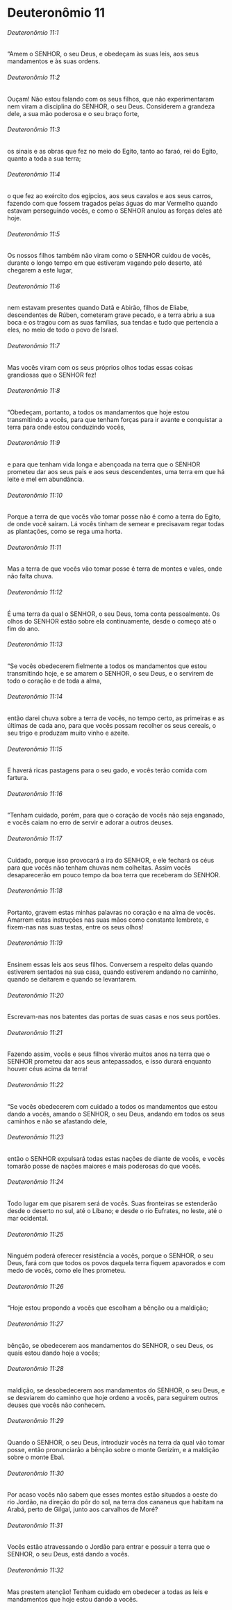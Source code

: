 # Deuteronômio 11

###### Deuteronômio 11:1

“Amem o SENHOR, o seu Deus, e obedeçam às suas leis, aos seus mandamentos e às suas ordens.

###### Deuteronômio 11:2

Ouçam! Não estou falando com os seus filhos, que não experimentaram nem viram a disciplina do SENHOR, o seu Deus. Considerem a grandeza dele, a sua mão poderosa e o seu braço forte,

###### Deuteronômio 11:3

os sinais e as obras que fez no meio do Egito, tanto ao faraó, rei do Egito, quanto a toda a sua terra;

###### Deuteronômio 11:4

o que fez ao exército dos egípcios, aos seus cavalos e aos seus carros, fazendo com que fossem tragados pelas águas do mar Vermelho quando estavam perseguindo vocês, e como o SENHOR anulou as forças deles até hoje.

###### Deuteronômio 11:5

Os nossos filhos também não viram como o SENHOR cuidou de vocês, durante o longo tempo em que estiveram vagando pelo deserto, até chegarem a este lugar,

###### Deuteronômio 11:6

nem estavam presentes quando Datã e Abirão, filhos de Eliabe, descendentes de Rúben, cometeram grave pecado, e a terra abriu a sua boca e os tragou com as suas famílias, sua tendas e tudo que pertencia a eles, no meio de todo o povo de Israel.

###### Deuteronômio 11:7

Mas vocês viram com os seus próprios olhos todas essas coisas grandiosas que o SENHOR fez!

###### Deuteronômio 11:8

“Obedeçam, portanto, a todos os mandamentos que hoje estou transmitindo a vocês, para que tenham forças para ir avante e conquistar a terra para onde estou conduzindo vocês,

###### Deuteronômio 11:9

e para que tenham vida longa e abençoada na terra que o SENHOR prometeu dar aos seus pais e aos seus descendentes, uma terra em que há leite e mel em abundância.

###### Deuteronômio 11:10

Porque a terra de que vocês vão tomar posse não é como a terra do Egito, de onde você saíram. Lá vocês tinham de semear e precisavam regar todas as plantações, como se rega uma horta.

###### Deuteronômio 11:11

Mas a terra de que vocês vão tomar posse é terra de montes e vales, onde não falta chuva.

###### Deuteronômio 11:12

É uma terra da qual o SENHOR, o seu Deus, toma conta pessoalmente. Os olhos do SENHOR estão sobre ela continuamente, desde o começo até o fim do ano.

###### Deuteronômio 11:13

“Se vocês obedecerem fielmente a todos os mandamentos que estou transmitindo hoje, e se amarem o SENHOR, o seu Deus, e o servirem de todo o coração e de toda a alma,

###### Deuteronômio 11:14

então darei chuva sobre a terra de vocês, no tempo certo, as primeiras e as últimas de cada ano, para que vocês possam recolher os seus cereais, o seu trigo e produzam muito vinho e azeite.

###### Deuteronômio 11:15

E haverá ricas pastagens para o seu gado, e vocês terão comida com fartura.

###### Deuteronômio 11:16

“Tenham cuidado, porém, para que o coração de vocês não seja enganado, e vocês caiam no erro de servir e adorar a outros deuses.

###### Deuteronômio 11:17

Cuidado, porque isso provocará a ira do SENHOR, e ele fechará os céus para que vocês não tenham chuvas nem colheitas. Assim vocês desaparecerão em pouco tempo da boa terra que receberam do SENHOR.

###### Deuteronômio 11:18

Portanto, gravem estas minhas palavras no coração e na alma de vocês. Amarrem estas instruções nas suas mãos como constante lembrete, e fixem-nas nas suas testas, entre os seus olhos!

###### Deuteronômio 11:19

Ensinem essas leis aos seus filhos. Conversem a respeito delas quando estiverem sentados na sua casa, quando estiverem andando no caminho, quando se deitarem e quando se levantarem.

###### Deuteronômio 11:20

Escrevam-nas nos batentes das portas de suas casas e nos seus portões.

###### Deuteronômio 11:21

Fazendo assim, vocês e seus filhos viverão muitos anos na terra que o SENHOR prometeu dar aos seus antepassados, e isso durará enquanto houver céus acima da terra!

###### Deuteronômio 11:22

“Se vocês obedecerem com cuidado a todos os mandamentos que estou dando a vocês, amando o SENHOR, o seu Deus, andando em todos os seus caminhos e não se afastando dele,

###### Deuteronômio 11:23

então o SENHOR expulsará todas estas nações de diante de vocês, e vocês tomarão posse de nações maiores e mais poderosas do que vocês.

###### Deuteronômio 11:24

Todo lugar em que pisarem será de vocês. Suas fronteiras se estenderão desde o deserto no sul, até o Líbano; e desde o rio Eufrates, no leste, até o mar ocidental.

###### Deuteronômio 11:25

Ninguém poderá oferecer resistência a vocês, porque o SENHOR, o seu Deus, fará com que todos os povos daquela terra fiquem apavorados e com medo de vocês, como ele lhes prometeu.

###### Deuteronômio 11:26

“Hoje estou propondo a vocês que escolham a bênção ou a maldição;

###### Deuteronômio 11:27

bênção, se obedecerem aos mandamentos do SENHOR, o seu Deus, os quais estou dando hoje a vocês;

###### Deuteronômio 11:28

maldição, se desobedecerem aos mandamentos do SENHOR, o seu Deus, e se desviarem do caminho que hoje ordeno a vocês, para seguirem outros deuses que vocês não conhecem.

###### Deuteronômio 11:29

Quando o SENHOR, o seu Deus, introduzir vocês na terra da qual vão tomar posse, então pronunciarão a bênção sobre o monte Gerizim, e a maldição sobre o monte Ebal.

###### Deuteronômio 11:30

Por acaso vocês não sabem que esses montes estão situados a oeste do rio Jordão, na direção do pôr do sol, na terra dos cananeus que habitam na Arabá, perto de Gilgal, junto aos carvalhos de Moré?

###### Deuteronômio 11:31

Vocês estão atravessando o Jordão para entrar e possuir a terra que o SENHOR, o seu Deus, está dando a vocês.

###### Deuteronômio 11:32

Mas prestem atenção! Tenham cuidado em obedecer a todas as leis e mandamentos que hoje estou dando a vocês.

